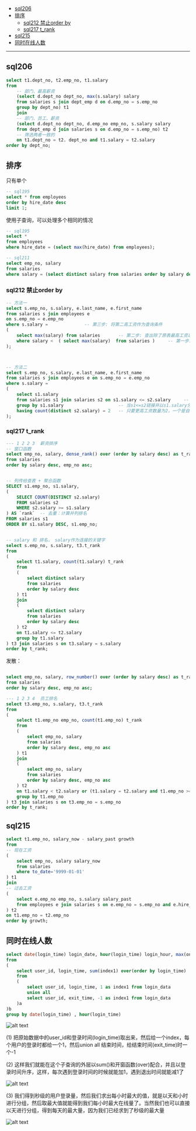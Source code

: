 - [sql206](#sql206)
- [排序](#排序)
  - [sql212 禁止order by](#sql212-禁止order-by)
  - [sql217 t\_rank](#sql217-t_rank)
- [sql215](#sql215)
- [同时在线人数](#同时在线人数)

---
## sql206

```sql
select t1.dept_no, t2.emp_no, t1.salary
from 
    -- 部门、最高薪资
    (select d.dept_no dept_no, max(s.salary) salary
    from salaries s join dept_emp d on d.emp_no = s.emp_no 
    group by dept_no) t1
    join
    -- 部门、员工、薪资
    (select d.dept_no dept_no, d.emp_no emp_no, s.salary salary
    from dept_emp d join salaries s on d.emp_no = s.emp_no) t2
    -- 筛选两者一致的
    on t1.dept_no = t2. dept_no and t1.salary = t2.salary
order by dept_no;
```

## 排序

只有单个
```sql
-- sql195
select * from employees
order by hire_date desc
limit 1;
```
 
使用子查询，可以处理多个相同的情况
```sql
-- sql195
select * 
from employees
where hire_date = (select max(hire_date) from employees);

-- sql211
select emp_no, salary
from salaries
where salary = (select distinct salary from salaries order by salary desc limit 1,1);
```

### sql212 禁止order by

```sql
-- 方法一
select s.emp_no, s.salary, e.last_name, e.first_name
from salaries s join employees e
on s.emp_no = e.emp_no
where s.salary =              -- 第三步: 将第二高工资作为查询条件
(
    select max(salary) from salaries       -- 第二步: 查出除了原表最高工资以外的最高工资(第二高工资)
    where salary <  ( select max(salary)  from salaries )     -- 第一步: 查出原表最高工资
);



-- 方法二
select s.emp_no, s.salary, e.last_name, e.first_name
from salaries s join employees e on s.emp_no = e.emp_no
where s.salary =
(
    select s1.salary
    from salaries s1 join salaries s2 on s1.salary <= s2.salary     -- 自连接查询
    group by s1.salary                     -- 当s1<=s2链接并以s1.salary分组时一个s1会对应多个s2
    having count(distinct s2.salary) = 2   -- 只要更高工资数量为2，一个是自身，一个是最高，那么对应就是第二高。
);
```

### sql217 t_rank
```sql
--- 1 2 2 3  薪资排序
-- 窗口函数
select emp_no, salary, dense_rank() over (order by salary desc) as t_rank
from salaries
order by salary desc, emp_no asc;


-- 列传给查表 + 聚合函数
SELECT s1.emp_no, s1.salary,
(
    SELECT COUNT(DISTINCT s2.salary) 
    FROM salaries s2 
    WHERE s2.salary >= s1.salary
) AS `rank`  -- 去重：计算并列排名
FROM salaries s1 
ORDER BY s1.salary DESC, s1.emp_no;


-- salary 和 排名， salary作为连接的关键字
select s.emp_no, s.salary, t3.t_rank
from 
(
    select t1.salary, count(t1.salary) t_rank
    from
    (
        select distinct salary
        from salaries
        order by salary desc
    ) t1 
    join
    (
        select distinct salary
        from salaries
        order by salary desc
    ) t2
    on t1.salary <= t2.salary
    group by t1.salary
) t3 join salaries s on t3.salary = s.salary
order by t_rank;
```
发散：
```sql

select emp_no, salary, row_number() over (order by salary desc) as t_rank
from salaries
order by salary desc, emp_no asc;

--- 1 2 3 4  员工排名
select t3.emp_no, s.salary, t3.t_rank
from 
(
    select t1.emp_no emp_no, count(t1.emp_no) t_rank
    from
    (
        select emp_no, salary
        from salaries
        order by salary desc, emp_no asc
    ) t1 
    join
    (
        select emp_no, salary
        from salaries
        order by salary desc, emp_no asc
    ) t2
    on t1.salary < t2.salary or (t1.salary = t2.salary and t1.emp_no >= t2.emp_no) 
    group by t1.emp_no
) t3 join salaries s on t3.emp_no = s.emp_no
order by t_rank;
```

## sql215

```sql
select t1.emp_no, salary_now - salary_past growth
from 
-- 现在工资
(
    select emp_no, salary salary_now
    from salaries
    where to_date='9999-01-01'
) t1 
join 
-- 过去工资
(
    select e.emp_no emp_no, s.salary salary_past
    from employees e join salaries s on e.emp_no = s.emp_no and e.hire_date = s.from_date
) t2 
on t1.emp_no = t2.emp_no 
order by growth;
```

## 同时在线人数

```sql
select date(login_time) login_date, hour(login_time) login_hour, max(online_user_cnt) online_user_cnt_max 
from 
( 
    select user_id, login_time, sum(index1) over(order by login_time)  online_user_cnt 
    from 
    ( 
        select user_id, login_time, 1 as index1 from login_data 
        union all 
        select user_id, exit_time, -1 as index1 from login_data 
    )a
)b 
group by date(login_time) , hour(login_time)
```

![alt text](../../images/image-420.png)

(1) 把原始数据中的user_id和登录时间(login_time)取出来，然后给一个index，每个用户的登录时都给一个1，然后union all 结束时间，给结束时间(exit_time)时一个-1

(2) 这样我们就能在这个子查询的外层以sum()和开窗函数(over)配合，并且以登录时间升序，这样，每次遇到登录时间的时候就能加1，遇到退出时间就能减1了

![alt text](../../images/Snipaste_2024-05-31_23-58-34.png)

(3) 我们得到秒级的用户登录量，然后我们求出每小时最大的值，就是以天和小时进行分组，然后取最大值就能得到我们每小时最大在线量了。当然我们也可以直接以天进行分组，得到每天的最大量，因为我们已经求到了秒级的最大量

![alt text](../../images/Snipaste_2024-05-31_23-59-39.png)